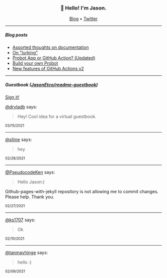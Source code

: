 <h3 align="center">👋 Hello! I'm Jason.</h3>

<p align="center">
  <a href="https://jasonet.co">Blog</a> •
  <a href="https://twitter.com/JasonEtco">Twitter</a>
</p>

---

##### Blog posts

<!--START_SECTION:posts-->
* [Assorted thoughts on documentation](https:&#x2F;&#x2F;jasonet.co&#x2F;posts&#x2F;thoughts-on-docs&#x2F;)
* [On &quot;lurking&quot;](https:&#x2F;&#x2F;jasonet.co&#x2F;posts&#x2F;on-lurking&#x2F;)
* [Probot App or GitHub Action? (Updated)](https:&#x2F;&#x2F;jasonet.co&#x2F;posts&#x2F;probot-app-or-github-action-v2&#x2F;)
* [Build your own Probot](https:&#x2F;&#x2F;jasonet.co&#x2F;posts&#x2F;build-your-own-probot&#x2F;)
* [New features of GitHub Actions v2](https:&#x2F;&#x2F;jasonet.co&#x2F;posts&#x2F;new-features-of-github-actions&#x2F;)
<!--END_SECTION:posts-->

---

##### Guestbook ([JasonEtco/readme-guestbook](https://github.com/JasonEtco/readme-guestbook))

<a href="https://readme-guestbook.now.sh">Sign it!</a>

<!--START_SECTION:guestbook-->
[@drvladb](https://github.com/drvladb) says:

> Hey! Cool idea for a virtual guestbook.

<sup>03/15/2021</sup>


---

[@sliine](https://github.com/sliine) says:

> hey 

<sup>02/28/2021</sup>


---

[@PseudocodeKen](https://github.com/PseudocodeKen) says:

> Hello Jason:)

Github-pages-with-jekyll repository is not allowing me to commit changes.
Please help. Thank you.


<sup>02/27/2021</sup>


---

[@ks1707](https://github.com/ks1707) says:

> Ok

<sup>02/10/2021</sup>


---

[@tanmayhinge](https://github.com/tanmayhinge) says:

> hello :)

<sup>02/09/2021</sup>

<!--END_SECTION:guestbook-->
<!--GUESTBOOK_LIST [{"name":"drvladb","message":"Hey! Cool idea for a virtual guestbook.","date":"03/15/2021"},{"name":"sliine","message":"hey ","date":"02/28/2021"},{"name":"PseudocodeKen","message":"Hello Jason:)\n\nGithub-pages-with-jekyll repository is not allowing me to commit changes.\nPlease help. Thank you.\n","date":"02/27/2021"},{"name":"ks1707","message":"Ok","date":"02/10/2021"},{"name":"tanmayhinge","message":"hello :)","date":"02/09/2021"}]-->
